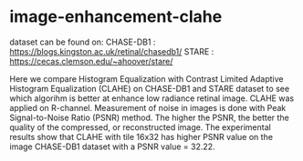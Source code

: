 # image-enhancement-clahe

dataset can be found on:
CHASE-DB1 : https://blogs.kingston.ac.uk/retinal/chasedb1/
STARE : https://cecas.clemson.edu/~ahoover/stare/

Here we compare Histogram Equalization with Contrast Limited Adaptive Histogram Equalization (CLAHE) on CHASE-DB1 and STARE dataset to see which algorihm is better at enhance low radiance retinal image. CLAHE was applied on R-channel. Measurement of noise in images is done with Peak Signal-to-Noise Ratio (PSNR) method. The higher the PSNR, the better the quality of the compressed, or reconstructed image. The experimental results show that CLAHE with tile 16x32 has higher PSNR value on the image CHASE-DB1 dataset with a PSNR value = 32.22.
